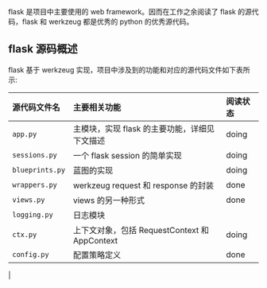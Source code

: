 
flask 是项目中主要使用的 web framework。因而在工作之余阅读了 flask 的源代码，flask 和 werkzeug 都是优秀的 python 的优秀源代码。

## flask 源码概述

flask 基于 werkzeug 实现，项目中涉及到的功能和对应的源代码文件如下表所示:

| 源代码文件名 | 主要相关功能 | 阅读状态 |
| :--- | :--- | :--- |
| `app.py` | 主模块，实现 flask 的主要功能，详细见下文描述 | doing |
| `sessions.py` | 一个 flask session 的简单实现 | doing |
| `blueprints.py` | 蓝图的实现 | doing |
| `wrappers.py` | werkzeug request 和 response 的封装 | done |
| `views.py` | views 的另一种形式 | done |
| `logging.py` | 日志模块 |
| `ctx.py` | 上下文对象，包括 RequestContext 和 AppContext | doing |
| `config.py` | 配置策略定义 | done |
|
